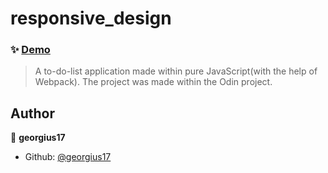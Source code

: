 # responsive_design

### ✨ [Demo](https://georgius17.github.io/responsive_design/)

> A to-do-list application made within pure JavaScript(with the help of Webpack). The project was made within the Odin project. 

## Author

👤 **georgius17**


* Github: [@georgius17](https://github.com/georgius17)

